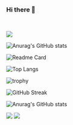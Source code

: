 ### Hi there 👋

<img height="14" width="14" src="https://cdn.simpleicons.org/python/#3776AB" /> <img height="14" width="14" src="https://cdn.simpleicons.org/assemblyscript/#007AAC" /> <img height="14" width="14" src="https://cdn.simpleicons.org/webassembly/#654FF0" /> <img height="14" width="14" src="https://cdn.simpleicons.org/unity" />


 ![](https://komarev.com/ghpvc/?username=your-github-Shekn)

 ![Anurag's GitHub stats](https://github-readme-stats.vercel.app/api?username=Shekn&hide=stars,commits,prs,issues,contribs&show=reviews,discussions_started,discussions_answered,prs_merged,prs_merged_percentage&show_icons=true&theme=graywhite)

 ![Readme Card](https://github-readme-stats.vercel.app/api/pin/?username=Shekn&repo=wesnoth&theme=graywhite&show_owner=true)

 ![Top Langs](https://github-readme-stats.vercel.app/api/top-langs/?username=anuraghazra&layout=compact)

![trophy](https://github-profile-trophy.vercel.app/?username=Shekn&theme=oldie&row=2&column=3&margin-w=15&margin-h=15&no-bg=false&no-frame=true)

![GitHub Streak](https://github-readme-streak-stats.herokuapp.com/?user=Shekn)

![Anurag's GitHub stats](https://github-readme-stats.vercel.app/api?username=Shekn)

![](http://github-profile-summary-cards.vercel.app/api/cards/profile-details?username=Shekn&theme=nord_bright) ![](http://github-profile-summary-cards.vercel.app/api/cards/stats?username=Shekn&theme=default) 

<!--
**Shekn/Shekn** is a ✨ _special_ ✨ repository because its `README.md` (this file) appears on your GitHub profile.

Here are some ideas to get you started:

- 🔭 I’m currently working on ...
- 🌱 I’m currently learning ...
- 👯 I’m looking to collaborate on ...
- 🤔 I’m looking for help with ...
- 💬 Ask me about ...
- 📫 How to reach me: ...
- 😄 Pronouns: ...
- ⚡ Fun fact: ...
-->
